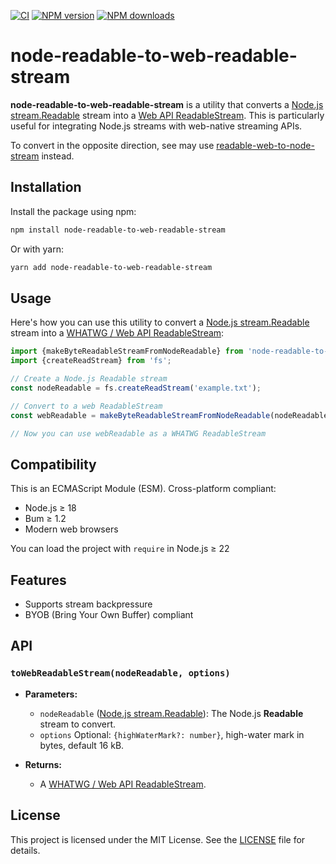 [![CI](https://github.com/Borewit/node-readable-to-web-readable-stream/actions/workflows/ci.yml/badge.svg)](https://github.com/Borewit/node-readable-to-web-readable-stream/actions/workflows/ci.yml)
[![NPM version](https://badge.fury.io/js/node-readable-to-web-readable-stream.svg)](https://npmjs.org/package/node-readable-to-web-readable-stream)
[![NPM downloads](http://img.shields.io/npm/dm/node-readable-to-web-readable-stream.svg)](https://npmcharts.com/compare/node-readable-to-web-readable-stream?start=356&interval=7)

# node-readable-to-web-readable-stream

**node-readable-to-web-readable-stream** is a utility that converts a [Node.js stream.Readable](https://nodejs.org/api/stream.html#class-streamreadable) stream into a [Web API ReadableStream](https://developer.mozilla.org/docs/Web/API/ReadableStream).
This is particularly useful for integrating Node.js streams with web-native streaming APIs.

To convert in the opposite direction, see may use [readable-web-to-node-stream](https://github.com/Borewit/readable-web-to-node-stream) instead.

## Installation

Install the package using npm:

```bash
npm install node-readable-to-web-readable-stream
```

Or with yarn:

```bash
yarn add node-readable-to-web-readable-stream
```

## Usage

Here's how you can use this utility to convert a [Node.js stream.Readable](https://nodejs.org/api/stream.html#class-streamreadable) stream into a [WHATWG / Web API ReadableStream](https://developer.mozilla.org/docs/Web/API/ReadableStream):

```javascript
import {makeByteReadableStreamFromNodeReadable} from 'node-readable-to-web-readable-stream';
import {createReadStream} from 'fs';

// Create a Node.js Readable stream
const nodeReadable = fs.createReadStream('example.txt');

// Convert to a web ReadableStream
const webReadable = makeByteReadableStreamFromNodeReadable(nodeReadable);

// Now you can use webReadable as a WHATWG ReadableStream
```

## Compatibility

This is an ECMAScript Module (ESM).
Cross-platform compliant:
- Node.js ≥ 18
- Bum ≥ 1.2
- Modern web browsers

You can load the project with `require` in Node.js ≥ 22

## Features
- Supports stream backpressure
- BYOB (Bring Your Own Buffer) compliant

## API

### `toWebReadableStream(nodeReadable, options)`

- **Parameters:**
  - `nodeReadable` ([Node.js stream.Readable](https://nodejs.org/api/stream.html#class-streamreadable)): The Node.js **Readable** stream to convert.
  - `options` Optional: `{highWaterMark?: number}`, high-water mark in bytes, default 16 kB.

- **Returns:**
  - A [WHATWG / Web API ReadableStream](https://developer.mozilla.org/docs/Web/API/ReadableStream).

## License

This project is licensed under the MIT License. See the [LICENSE](LICENSE) file for details.
